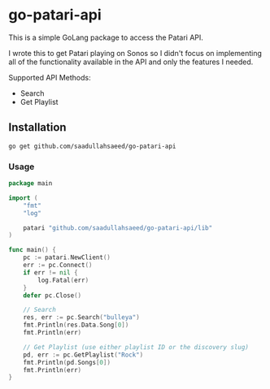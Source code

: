 # go-patari-api
This is a simple GoLang package to access the Patari API. 

I wrote this to get Patari playing on Sonos so I didn't focus on implementing all of the functionality available in the API and only the features I needed.

Supported API Methods:
* Search
* Get Playlist

## Installation
```
go get github.com/saadullahsaeed/go-patari-api
```

### Usage

```go
package main

import (
	"fmt"
	"log"

	patari "github.com/saadullahsaeed/go-patari-api/lib"
)

func main() {
	pc := patari.NewClient()
	err := pc.Connect()
	if err != nil {
		log.Fatal(err)
	}
	defer pc.Close()

	// Search
	res, err := pc.Search("bulleya")
	fmt.Println(res.Data.Song[0])
	fmt.Println(err)

	// Get Playlist (use either playlist ID or the discovery slug)
	pd, err := pc.GetPlaylist("Rock")
	fmt.Println(pd.Songs[0])
	fmt.Println(err)
}

```



